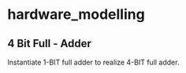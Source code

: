 # hardware_modelling
## 4 Bit Full - Adder
Instantiate 1-BIT full adder to realize 4-BIT full adder.
